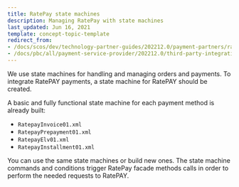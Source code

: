 ```yaml
---
title: RatePay state machines
description: Managing RatePay with state machines
last_updated: Jun 16, 2021
template: concept-topic-template
redirect_from:
- /docs/scos/dev/technology-partner-guides/202212.0/payment-partners/ratepay/ratepay-state-machines.html
- /docs/pbc/all/payment-service-provider/202212.0/third-party-integrations/ratepay/ratepay-state-machines.html
---
```


We use state machines for handling and managing orders and payments. To integrate RatePAY payments, a state machine for RatePAY should be created.

A basic and fully functional state machine for each payment method is already built:
* `RatepayInvoice01.xml`
* `RatepayPrepayment01.xml`
* `RatepayElv01.xml`
* `RatepayInstallment01.xml`

You can use the same state machines or build new ones. The state machine commands and conditions trigger RatePay facade methods calls in order to perform the needed requests to RatePAY.
